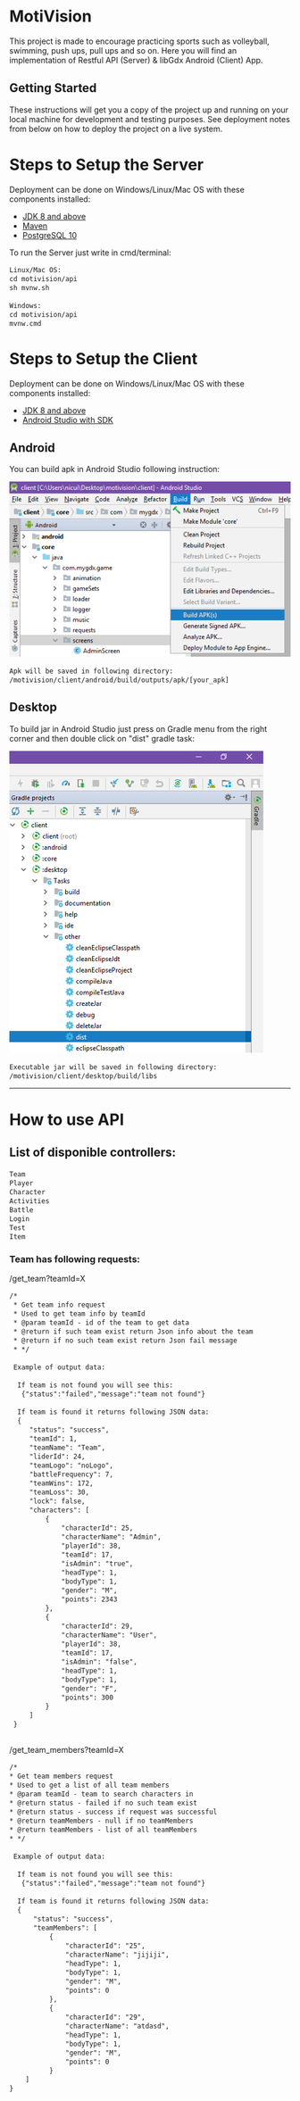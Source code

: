 # MotiVision

This project is made to encourage practicing sports such as volleyball, swimming, push ups, pull ups and so on.
Here you will find an implementation of Restful API (Server) & libGdx Android (Client) App.

## Getting Started

These instructions will get you a copy of the project up and running on your local machine for development and testing purposes. See deployment notes from below on how to deploy the project on a live system.

# Steps to Setup the Server

Deployment can be done on Windows/Linux/Mac OS with these components installed:

* [JDK 8 and above](http://www.oracle.com/technetwork/java/javase/downloads/jdk8-downloads-2133151.html)
* [Maven](https://maven.apache.org/)
* [PostgreSQL 10](https://www.postgresql.org/download/)

To run the Server just write in cmd/terminal:

```
Linux/Mac OS:
cd motivision/api
sh mvnw.sh

Windows:
cd motivision/api
mvnw.cmd
```

# Steps to Setup the Client

Deployment can be done on Windows/Linux/Mac OS with these components installed:

* [JDK 8 and above](http://www.oracle.com/technetwork/java/javase/downloads/jdk8-downloads-2133151.html)
* [Android Studio with SDK](https://developer.android.com/studio/)

## Android

You can build apk in Android Studio following instruction:

![Build your own apk](readme/build_apk.png?raw=true "Don't click me")

```
Apk will be saved in following directory:
/motivision/client/android/build/outputs/apk/[your_apk]
```
## Desktop

To build jar in Android Studio just press on Gradle menu from the right corner and then double click on "dist" gradle task:

![Build you own jar](readme/build_jar1.png?raw=true "Don't click me")

```
Executable jar will be saved in following directory:
/motivision/client/desktop/build/libs
```
--------------------------------------------------------------------------------------
# How to use API

## List of disponible controllers:
```
Team
Player
Character
Activities
Battle
Login
Test
Item
```

### Team has following requests:

/get_team?teamId=X
```
/*
 * Get team info request
 * Used to get team info by teamId
 * @param teamId - id of the team to get data
 * @return if such team exist return Json info about the team
 * @return if no such team exist return Json fail message
 * */
 
 Example of output data:
 
  If team is not found you will see this:
   {"status":"failed","message":"team not found"}
 
  If team is found it returns following JSON data:
  {
     "status": "success",
     "teamId": 1,
     "teamName": "Team",
     "liderId": 24,
     "teamLogo": "noLogo",
     "battleFrequency": 7,
     "teamWins": 172,
     "teamLoss": 30,
     "lock": false,
     "characters": [
         {
             "characterId": 25,
             "characterName": "Admin",
             "playerId": 38,
             "teamId": 17,
             "isAdmin": "true",
             "headType": 1,
             "bodyType": 1,
             "gender": "M",
             "points": 2343
         },
         {
             "characterId": 29,
             "characterName": "User",
             "playerId": 38,
             "teamId": 17,
             "isAdmin": "false",
             "headType": 1,
             "bodyType": 1,
             "gender": "F",
             "points": 300
         }
     ]
 }
 
```

/get_team_members?teamId=X
```
/*
* Get team members request
* Used to get a list of all team members
* @param teamId - team to search characters in
* @return status - failed if no such team exist
* @return status - success if request was successful
* @return teamMembers - null if no teamMembers
* @return teamMembers - list of all teamMembers
* */

 Example of output data:
 
  If team is not found you will see this:
   {"status":"failed","message":"team not found"}
 
  If team is found it returns following JSON data:
  {
      "status": "success",
      "teamMembers": [
          {
              "characterId": "25",
              "characterName": "jijiji",
              "headType": 1,
              "bodyType": 1,
              "gender": "M",
              "points": 0
          },
          {
              "characterId": "29",
              "characterName": "atdasd",
              "headType": 1,
              "bodyType": 1,
              "gender": "M",
              "points": 0
          }
    ]
}
```
